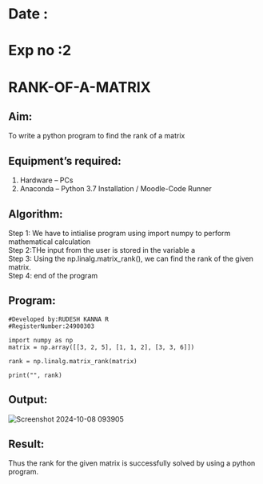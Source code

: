 # Date   :
# Exp no :2
# RANK-OF-A-MATRIX
## Aim:
To write a python program to find the rank of a matrix
## Equipment’s required:
1. 	Hardware – PCs
2. 	Anaconda – Python 3.7 Installation / Moodle-Code Runner
## Algorithm:
Step 1: We have to intialise program using import numpy to perform mathematical calculation</br>
Step 2:THe input from the user is stored in the variable a</br>
Step 3: Using the np.linalg.matrix_rank(), we can find the rank of the given matrix.</br>
Step 4: end of the program</br>
## Program:
```
#Developed by:RUDESH KANNA R
#RegisterNumber:24900303

import numpy as np
matrix = np.array([[3, 2, 5], [1, 1, 2], [3, 3, 6]])

rank = np.linalg.matrix_rank(matrix)

print("", rank)
```
## Output:
![Screenshot 2024-10-08 093905](https://github.com/user-attachments/assets/2ee1cb2f-4eee-4818-8333-d3a08d78c7d4)

## Result:
Thus the rank for the given matrix is successfully solved by  using a python program.

